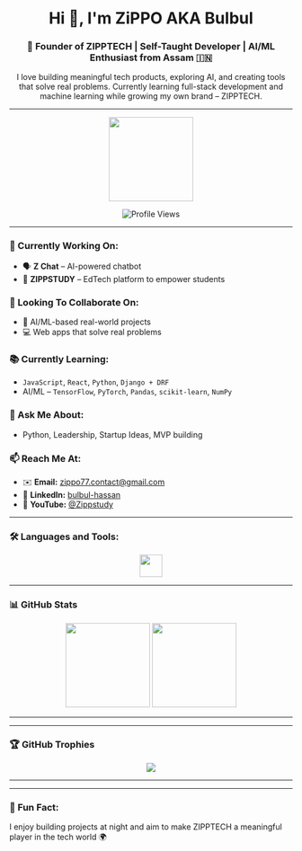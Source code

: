 <h1 align="center">Hi 👋, I'm ZiPPO AKA Bulbul</h1>
<h3 align="center">🚀 Founder of ZIPPTECH | Self-Taught Developer | AI/ML Enthusiast from Assam 🇮🇳</h3>

<p align="center">I love building meaningful tech products, exploring AI, and creating tools that solve real problems. Currently learning full-stack development and machine learning while growing my own brand – ZIPPTECH.</p>

---

<div align="center">
  <img height="150" src="https://media.giphy.com/media/M9gbBd9nbDrOTu1Mqx/giphy.gif"  />
</div>

<p align="center">
  <img src="https://komarev.com/ghpvc/?username=zippo7777&label=Profile%20views&color=0e75b6&style=flat" alt="Profile Views" />
</p>

---

### 🧠 Currently Working On:
- 🗣️ **Z Chat** – AI-powered chatbot  
- 📘 **ZIPPSTUDY** – EdTech platform to empower students

### 🤝 Looking To Collaborate On:
- 🔬 AI/ML-based real-world projects  
- 💻 Web apps that solve real problems

### 📚 Currently Learning:
- `JavaScript`, `React`, `Python`, `Django + DRF`  
- AI/ML – `TensorFlow`, `PyTorch`, `Pandas`, `scikit-learn`, `NumPy`

### 💬 Ask Me About:
- Python, Leadership, Startup Ideas, MVP building

### 📫 Reach Me At:
- ✉️ **Email:** zippo77.contact@gmail.com  
- 🔗 **LinkedIn:** [bulbul-hassan](https://www.linkedin.com/in/bulbul-hassan-896705323/)  
- 🎥 **YouTube:** [@Zippstudy](https://www.youtube.com/@Zippstudy)

---

### 🛠️ Languages and Tools:

<div align="center">
  <img src="https://skillicons.dev/icons?i=python,django,react,js,html,css,bootstrap,git,figma,mysql,postgres,linux,py,docker,tensorflow,pytorch,sklearn" height="40" />
</div>

---

### 📊 GitHub Stats

<div align="center">
  <img src="https://github-readme-stats.vercel.app/api?username=zippo7777&show_icons=true&theme=dracula&hide_border=false&count_private=true" height="150" />
  <img src="https://github-readme-stats.vercel.app/api/top-langs/?username=zippo7777&layout=compact&theme=dracula" height="150" />
</div>

---

---

### 🏆 GitHub Trophies

<div align="center">
  <img src="https://github-profile-trophy.vercel.app/?username=zippo7777&theme=dracula&no-bg=true&no-frame=false" />
</div>

---


---

### 🧠 Fun Fact:
I enjoy building projects at night and aim to make ZIPPTECH a meaningful player in the tech world 🌍

